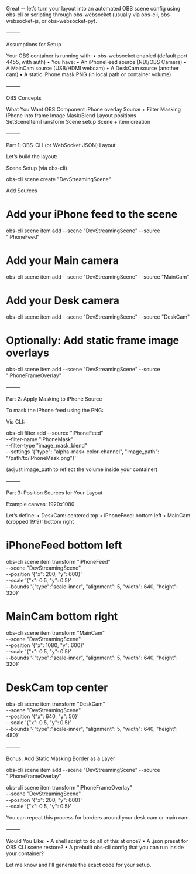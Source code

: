 Great -- let’s turn your layout into an automated OBS scene config using obs-cli or scripting through obs-websocket (usually via obs-cli, obs-websocket-js, or obs-websocket-py).

⸻

Assumptions for Setup

Your OBS container is running with:
	•	obs-websocket enabled (default port 4455, with auth)
	•	You have:
	•	An iPhoneFeed source (NDI/OBS Camera)
	•	A MainCam source (USB/HDMI webcam)
	•	A DeskCam source (another cam)
	•	A static iPhone mask PNG (in local path or container volume)

⸻

OBS Concepts

What You Want	OBS Component
iPhone overlay	Source + Filter
Masking iPhone into frame	Image Mask/Blend
Layout positions	SetSceneItemTransform
Scene setup	Scene + item creation



⸻

Part 1: OBS-CLI (or WebSocket JSON) Layout

Let’s build the layout:

Scene Setup (via obs-cli)

obs-cli scene create "DevStreamingScene"

Add Sources

# Add your iPhone feed to the scene
obs-cli scene item add --scene "DevStreamingScene" --source "iPhoneFeed"

# Add your Main camera
obs-cli scene item add --scene "DevStreamingScene" --source "MainCam"

# Add your Desk camera
obs-cli scene item add --scene "DevStreamingScene" --source "DeskCam"

# Optionally: Add static frame image overlays
obs-cli scene item add --scene "DevStreamingScene" --source "iPhoneFrameOverlay"



⸻

Part 2: Apply Masking to iPhone Source

To mask the iPhone feed using the PNG:

Via CLI:

obs-cli filter add --source "iPhoneFeed" \
  --filter-name "iPhoneMask" \
  --filter-type "image_mask_blend" \
  --settings '{"type": "alpha-mask-color-channel", "image_path": "/path/to/iPhoneMask.png"}'

(adjust image_path to reflect the volume inside your container)

⸻

Part 3: Position Sources for Your Layout

Example canvas: 1920x1080

Let’s define:
	•	DeskCam: centered top
	•	iPhoneFeed: bottom left
	•	MainCam (cropped 19:9): bottom right

# iPhoneFeed bottom left
obs-cli scene item transform "iPhoneFeed" \
  --scene "DevStreamingScene" \
  --position '{"x": 200, "y": 600}' \
  --scale '{"x": 0.5, "y": 0.5}' \
  --bounds '{"type":"scale-inner", "alignment": 5, "width": 640, "height": 320}'

# MainCam bottom right
obs-cli scene item transform "MainCam" \
  --scene "DevStreamingScene" \
  --position '{"x": 1080, "y": 600}' \
  --scale '{"x": 0.5, "y": 0.5}' \
  --bounds '{"type":"scale-inner", "alignment": 5, "width": 640, "height": 320}'

# DeskCam top center
obs-cli scene item transform "DeskCam" \
  --scene "DevStreamingScene" \
  --position '{"x": 640, "y": 50}' \
  --scale '{"x": 0.5, "y": 0.5}' \
  --bounds '{"type":"scale-inner", "alignment": 5, "width": 640, "height": 480}'



⸻

Bonus: Add Static Masking Border as a Layer

obs-cli scene item add --scene "DevStreamingScene" --source "iPhoneFrameOverlay"

obs-cli scene item transform "iPhoneFrameOverlay" \
  --scene "DevStreamingScene" \
  --position '{"x": 200, "y": 600}' \
  --scale '{"x": 0.5, "y": 0.5}'

You can repeat this process for borders around your desk cam or main cam.

⸻

Would You Like:
	•	A shell script to do all of this at once?
	•	A .json preset for OBS CLI scene restore?
	•	A prebuilt obs-cli config that you can run inside your container?

Let me know and I’ll generate the exact code for your setup.